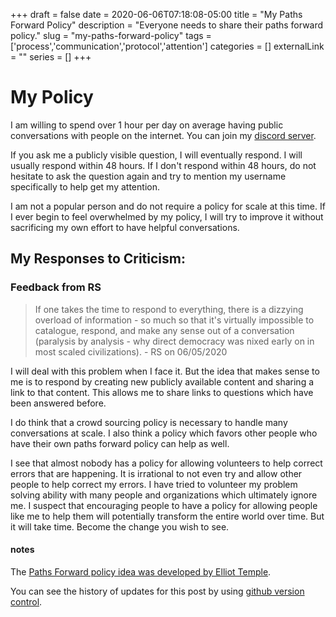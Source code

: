 +++ 
draft = false
date = 2020-06-06T07:18:08-05:00
title = "My Paths Forward Policy"
description = "Everyone needs to share their paths forward policy."
slug = "my-paths-forward-policy" 
tags = ['process','communication','protocol','attention']
categories = []
externalLink = ""
series = []
+++

# My Policy

I am willing to spend over 1 hour per day on average having public conversations with people on the internet.  You can join my [discord server](https://discord.gg/wTsBWce).

If you ask me a publicly visible question, I will eventually respond.  I will usually respond within 48 hours.  If I don't respond within 48 hours, do not hesitate to ask the question again and try to mention my username specifically to help get my attention.

I am not a popular person and do not require a policy for scale at this time.  If I ever begin to feel overwhelmed by my policy, I will try to improve it without sacrificing my own effort to have helpful conversations.

## My Responses to Criticism:

### Feedback from RS

> If one takes the time to respond to everything, there is a dizzying overload of information - so much so that it's virtually impossible to catalogue, respond, and make any sense out of a conversation (paralysis by analysis - why direct democracy was nixed early on in most scaled civilizations). - RS on 06/05/2020

I will deal with this problem when I face it.  But the idea that makes sense to me is to respond by creating new publicly available content and sharing a link to that content.  This allows me to share links to questions which have been answered before.

I do think that a crowd sourcing policy is necessary to handle many conversations at scale.  I also think a policy which favors other people who have their own paths forward policy can help as well.

I see that almost nobody has a policy for allowing volunteers to help correct errors that are happening.  It is irrational to not even try and allow other people to help correct my errors.  I have tried to volunteer my problem solving ability with many people and organizations which ultimately ignore me.  I suspect that encouraging people to have a policy for allowing people like me to help them will potentially transform the entire world over time.  But it will take time.  Become the change you wish to see.

#### notes

The [Paths Forward policy idea was developed by Elliot Temple](http://fallibleideas.com/paths-forward).

You can see the history of updates for this post by using [github version control](https://github.com/heroLFG/hugo-herolfg-site/commits/dev/content/posts/a-world-without-hunger.md).
